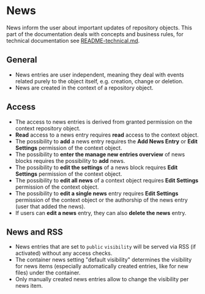# News

News inform the user about important updates of repository objects. This part of the documentation deals with concepts and business rules, for technical documentation see [README-technical.md](./README-technical.md).

## General

- News entries are user independent, meaning they deal with events related purely to the object itself, e.g. creation, change or deletion.
- News are created in the context of a repository object.

## Access

- The access to news entries is derived from granted permission on the context repository object.
- **Read** access to a news entry requires **read** access to the context object.
- The possibility to **add** a news entry requires the **Add News Entry** or **Edit Settings** permission of the context object.
- The possibility to **enter the manage new entries overview** of news blocks requires the possibility to **add** news.
- The possibility to **edit the settings** of a news block requires **Edit Settings** permission of the context object.
- The possibility to **edit all news** of a context object requires **Edit Settings** permission of the context object.
- The possibility to **edit a single news** entry requires **Edit Settings** permission of the context object or the authorship of the news entry (user that added the news).
- If users can **edit a news** entry, they can also **delete the news** entry.


## News and RSS

- News entries that are set to `public` `visibility` will be served via RSS (if activated) without any access checks.
- The container news setting "default visibility" determines the visibility for news items (especially automatically created entries, like for new files) under the container.
- Only manually created news entries allow to change the visibility per news item.